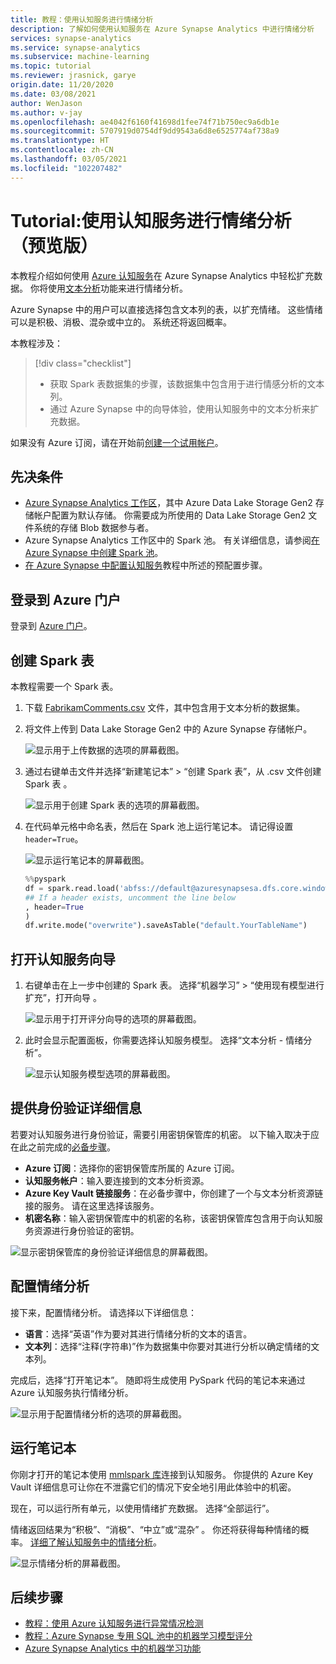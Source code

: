 ```yaml
---
title: 教程：使用认知服务进行情绪分析
description: 了解如何使用认知服务在 Azure Synapse Analytics 中进行情绪分析
services: synapse-analytics
ms.service: synapse-analytics
ms.subservice: machine-learning
ms.topic: tutorial
ms.reviewer: jrasnick, garye
origin.date: 11/20/2020
ms.date: 03/08/2021
author: WenJason
ms.author: v-jay
ms.openlocfilehash: ae4042f6160f41698d1fee74f71b750ec9a6db1e
ms.sourcegitcommit: 5707919d0754df9dd9543a6d8e6525774af738a9
ms.translationtype: HT
ms.contentlocale: zh-CN
ms.lasthandoff: 03/05/2021
ms.locfileid: "102207482"
---
```

# <a name="tutorial-sentiment-analysis-with-cognitive-services-preview"></a>Tutorial:使用认知服务进行情绪分析（预览版）

本教程介绍如何使用 [Azure 认知服务](../../cognitive-services/index.yml)在 Azure Synapse Analytics 中轻松扩充数据。 你将使用[文本分析](../../cognitive-services/text-analytics/index.yml)功能来进行情绪分析。 

Azure Synapse 中的用户可以直接选择包含文本列的表，以扩充情绪。 这些情绪可以是积极、消极、混杂或中立的。 系统还将返回概率。

本教程涉及：

> [!div class="checklist"]
> - 获取 Spark 表数据集的步骤，该数据集中包含用于进行情感分析的文本列。
> - 通过 Azure Synapse 中的向导体验，使用认知服务中的文本分析来扩充数据。

如果没有 Azure 订阅，请在开始前[创建一个试用帐户](https://www.microsoft.com/china/azure/index.html?fromtype=cn)。

## <a name="prerequisites"></a>先决条件

- [Azure Synapse Analytics 工作区](../get-started-create-workspace.md)，其中 Azure Data Lake Storage Gen2 存储帐户配置为默认存储。 你需要成为所使用的 Data Lake Storage Gen2 文件系统的存储 Blob 数据参与者。
- Azure Synapse Analytics 工作区中的 Spark 池。 有关详细信息，请参阅[在 Azure Synapse 中创建 Spark 池](../quickstart-create-sql-pool-studio.md)。
- [在 Azure Synapse 中配置认知服务](tutorial-configure-cognitive-services-synapse.md)教程中所述的预配置步骤。

## <a name="sign-in-to-the-azure-portal"></a>登录到 Azure 门户

登录到 [Azure 门户](https://portal.azure.cn/)。

## <a name="create-a-spark-table"></a>创建 Spark 表

本教程需要一个 Spark 表。

1. 下载 [FabrikamComments.csv](https://github.com/Kaiqb/KaiqbRepo0731190208/blob/master/CognitiveServices/TextAnalytics/FabrikamComments.csv) 文件，其中包含用于文本分析的数据集。 

1. 将文件上传到 Data Lake Storage Gen2 中的 Azure Synapse 存储帐户。
  
   ![显示用于上传数据的选项的屏幕截图。](media/tutorial-cognitive-services/tutorial-cognitive-services-sentiment-00a.png)

1. 通过右键单击文件并选择“新建笔记本” > “创建 Spark 表”，从 .csv 文件创建 Spark 表 。

   ![显示用于创建 Spark 表的选项的屏幕截图。](media/tutorial-cognitive-services/tutorial-cognitive-services-sentiment-00b.png)

1. 在代码单元格中命名表，然后在 Spark 池上运行笔记本。 请记得设置 `header=True`。

   ![显示运行笔记本的屏幕截图。](media/tutorial-cognitive-services/tutorial-cognitive-services-sentiment-00c.png)

   ```python
   %%pyspark
   df = spark.read.load('abfss://default@azuresynapsesa.dfs.core.windows.net/data/FabrikamComments.csv', format='csv'
   ## If a header exists, uncomment the line below
   , header=True
   )
   df.write.mode("overwrite").saveAsTable("default.YourTableName")
   ```

## <a name="open-the-cognitive-services-wizard"></a>打开认知服务向导

1. 右键单击在上一步中创建的 Spark 表。 选择“机器学习” > “使用现有模型进行扩充”，打开向导 。

   ![显示用于打开评分向导的选项的屏幕截图。](media/tutorial-cognitive-services/tutorial-cognitive-services-sentiment-00d.png)

2. 此时会显示配置面板，你需要选择认知服务模型。 选择“文本分析 - 情绪分析”。

   ![显示认知服务模型选项的屏幕截图。](media/tutorial-cognitive-services/tutorial-cognitive-services-sentiment-00e.png)

## <a name="provide-authentication-details"></a>提供身份验证详细信息

若要对认知服务进行身份验证，需要引用密钥保管库的机密。 以下输入取决于应在此之前完成的[必备步骤](tutorial-configure-cognitive-services-synapse.md)。

- **Azure 订阅**：选择你的密钥保管库所属的 Azure 订阅。
- **认知服务帐户**：输入要连接到的文本分析资源。
- **Azure Key Vault 链接服务**：在必备步骤中，你创建了一个与文本分析资源链接的服务。 请在这里选择该服务。
- **机密名称**：输入密钥保管库中的机密的名称，该密钥保管库包含用于向认知服务资源进行身份验证的密钥。

![显示密钥保管库的身份验证详细信息的屏幕截图。](media/tutorial-cognitive-services/tutorial-cognitive-services-sentiment-00f.png)

## <a name="configure-sentiment-analysis"></a>配置情绪分析

接下来，配置情绪分析。 请选择以下详细信息：
- **语言**：选择“英语”作为要对其进行情绪分析的文本的语言。
- **文本列**：选择“注释(字符串)”作为数据集中你要对其进行分析以确定情绪的文本列。

完成后，选择“打开笔记本”。 随即将生成使用 PySpark 代码的笔记本来通过 Azure 认知服务执行情绪分析。

![显示用于配置情绪分析的选项的屏幕截图。](media/tutorial-cognitive-services/tutorial-cognitive-services-sentiment-00g.png)

## <a name="run-the-notebook"></a>运行笔记本

你刚才打开的笔记本使用 [mmlspark 库](https://github.com/Azure/mmlspark)连接到认知服务。 你提供的 Azure Key Vault 详细信息可让你在不泄露它们的情况下安全地引用此体验中的机密。

现在，可以运行所有单元，以使用情绪扩充数据。 选择“全部运行”。 

情绪返回结果为“积极”、“消极”、“中立”或“混杂”   。 你还将获得每种情绪的概率。 [详细了解认知服务中的情绪分析](../../cognitive-services/text-analytics/how-tos/text-analytics-how-to-sentiment-analysis.md)。

![显示情绪分析的屏幕截图。](media/tutorial-cognitive-services/tutorial-cognitive-services-sentiment-00h.png)

## <a name="next-steps"></a>后续步骤
- [教程：使用 Azure 认知服务进行异常情况检测](tutorial-cognitive-services-sentiment.md)
- [教程：Azure Synapse 专用 SQL 池中的机器学习模型评分](tutorial-sql-pool-model-scoring-wizard.md)
- [Azure Synapse Analytics 中的机器学习功能](what-is-machine-learning.md)